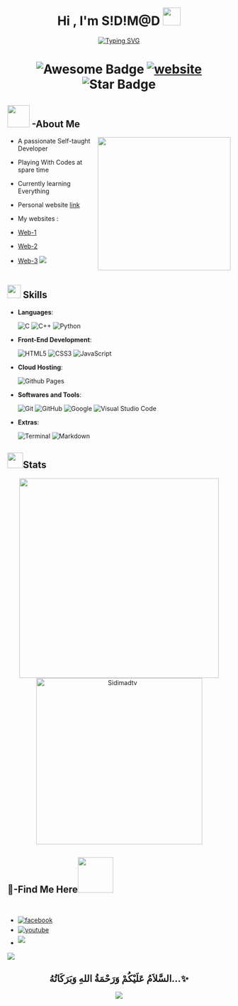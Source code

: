 
<h1 align="center"><b>Hi , I'm S!D!M@D </b><img src="https://cdn.jsdelivr.net/gh/Sidimadtv/all/sidi/assets/images/logo.png" width="40"></h1>

<p align="center">
  <a href="https://git.io/typing-svg"><img src="https://readme-typing-svg.herokuapp.com?font=Chakra%2BPetch&pause=1000&width=435&lines=Welcome+To+S!D!M%40D-TV+Official+Repos" alt="Typing SVG" /></a>

<h1 align="center">
  <img src="https://cdn.rawgit.com/sindresorhus/awesome/d7305f38d29fed78fa85652e3a63e154dd8e8829/media/badge.svg" alt="Awesome Badge"/>
  <a href="/"><img src="https://img.shields.io/static/v1?label=&labelColor=505050&message=findwrk&color=%230076D6&style=flat&logo=google-chrome&logoColor=%230076D6" alt="website"/></a>
  <img src="https://img.shields.io/static/v1?label=%F0%9F%8C%9F&message=If%20Useful&style=style=flat&color=BC4E99" alt="Star Badge"/>
</h1>


</p>
	
## <picture><img src = "https://cdn.jsdelivr.net/gh/Sidimadtv/Img/mee.gif" width = 50px></picture> **-About Me**
<picture> <img align="right" src="https://cdn.jsdelivr.net/gh/Sidimadtv/Img/cod.gif" width = 300px></picture>
- A passionate Self-taught Developer
- Playing With Codes at spare time 


- Currently learning Everything

- Personal website [link](https://www.sidimad.ml/)

- My websites :
- [Web-1](https://www.sidimad.ml/)
- [Web-2](https://www.sidimad.ml/)
- [Web-3](https://www.sidimad.ml/)
<img src="https://cdn.jsdelivr.net/gh/Sidimadtv/Img/hr.gif"><br><br>

## <img src="https://cdn.jsdelivr.net/gh/Sidimadtv/Img/sk.gif" width ="30"><b> Skills</b>
<p align="center">

- **Languages**:
    
    ![C](https://img.shields.io/badge/C%20-%232370ED.svg?style=for-the-badge&logo=c&logoColor=white)
    ![C++](https://img.shields.io/badge/C++%20-%2300599C.svg?style=for-the-badge&logo=c%2B%2B&logoColor=white)
    ![Python](https://img.shields.io/badge/Python%20-%2314354C.svg?style=for-the-badge&logo=python&logoColor=white)

  
    
- **Front-End Development**:

   ![HTML5](https://img.shields.io/badge/HTML5%20-%23E34F26.svg?style=for-the-badge&logo=html5&logoColor=white)
   ![CSS3](https://img.shields.io/badge/CSS%20-%231572B6.svg?style=for-the-badge&logo=css3&logoColor=white)
   ![JavaScript](https://img.shields.io/badge/JavaScript%20-%23F7DF1E.svg?style=for-the-badge&logo=javascript&logoColor=black)



- **Cloud Hosting**:

    ![Github Pages](https://img.shields.io/badge/GitHub%20Pages-%23327FC7.svg?style=for-the-badge&logo=github&logoColor=white)
    


- **Softwares and Tools**:

    ![Git](https://img.shields.io/badge/git-%23F05033.svg?style=for-the-badge&logo=git&logoColor=white)
    ![GitHub](https://img.shields.io/badge/github-%23121011.svg?style=for-the-badge&logo=github&logoColor=white)
    ![Google](https://img.shields.io/badge/google-%234285F4.svg?style=for-the-badge&logo=google&logoColor=white)
    ![Visual Studio Code](https://img.shields.io/badge/Visual%20Studio%20Code-0078d7.svg?style=for-the-badge&logo=visual-studio-code&logoColor=white)
    



- **Extras**:

    ![Terminal](https://img.shields.io/badge/Terminal-%23054020?style=for-the-badge&logo=gnu-bash&logoColor=white)
    ![Markdown](https://img.shields.io/badge/markdown-%23000000.svg?style=for-the-badge&logo=markdown&logoColor=white)   


</p>




## <img src="https://cdn.jsdelivr.net/gh/Sidimadtv/Img/sta.gif" width="35"><b>Stats </b>

<div align="center">

<a href="https://github.com/Sidimadtv">
  <img src="https://github-readme-stats.vercel.app/api?username=Sidimadtv&include_all_commits=true&count_private=true&show_icons=true&line_height=20&title_color=7A7ADB&icon_color=2234AE&text_color=D3D3D3&bg_color=0,000000,130F40" width="450"/>
  <img src="https://github-readme-stats.vercel.app/api/top-langs?username=Sidimadtv&show_icons=true&locale=en&layout=compact&line_height=20&title_color=7A7ADB&icon_color=2234AE&text_color=D3D3D3&bg_color=0,000000,130F40" width="375"  alt="Sidimadtv"/>

</a>
</div>


## <b>📩-Find Me Here</b><img src="https://cdn.jsdelivr.net/gh/Sidimadtv/Img/hand.gif" width ="80">
<br>
<div align='left'>

<ul>

<li>
<a href="https://www.facebook.com/profile.php?id=100016109414654" target="_blank">
<img src="https://img.shields.io/badge/facebook:  S!D!M@D-%2300acee.svg?color=405DE6&style=for-the-badge&logo=facebook&logoColor=white" alt=facebook style="margin-bottom: 5px;"/>
</a>
</li>



<li>
<a href="https://www.youtube.com/channel/UCuuyS5myE0B3RiR8Fr0D18w?sub_confirmation=1" target="_blank">
<img src="https://img.shields.io/badge/youtube:  S!D!M@D-%2300acee.svg?color=a00&style=for-the-badge&logo=youtube&logoColor=white" alt=youtube style="margin-bottom: 5px;"/>
</a>
</li>


<li>
<a href="mailto:sidihassan17@gmail.com" target="_blank">
<img src="https://img.shields.io/badge/gmail:  S!D!M@D-%23EA4335.svg?style=for-the-badge&logo=gmail&logoColor=white" t=mail style="margin-bottom: 5px;" />
</a>
</li>
	
</ul>
</div>


<img src="https://cdn.jsdelivr.net/gh/Sidimadtv/Img/hr.gif">


<div align='center'>

## <b>السَّلاَمُ عَلَيْكُمْ وَرَحْمَةُ اللهِ وَبَرَكَاتُهُ...✨</b>
<img src="https://komarev.com/ghpvc/?username=Sidimadtv&color=blueviolet" align="center">
</div>



